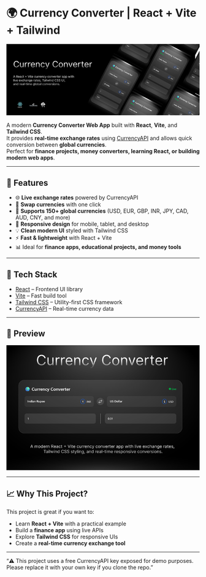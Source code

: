 # 🌍 Currency Converter | React + Vite + Tailwind

![Currency Converter Mobile Screenshot](docs/mobile.png)

A modern **Currency Converter Web App** built with **React**, **Vite**, and **Tailwind CSS**.  
It provides **real-time exchange rates** using [CurrencyAPI](https://currencyapi.com/) and allows quick conversion between **global currencies**.  
Perfect for **finance projects, money converters, learning React, or building modern web apps**.

---

## 🚀 Features

- 🌐 **Live exchange rates** powered by CurrencyAPI  
- 🔁 **Swap currencies** with one click  
- 💱 **Supports 150+ global currencies** (USD, EUR, GBP, INR, JPY, CAD, AUD, CNY, and more)  
- 📱 **Responsive design** for mobile, tablet, and desktop  
- 💡 **Clean modern UI** styled with Tailwind CSS  
- ⚡ **Fast & lightweight** with React + Vite  
- 📊 Ideal for **finance apps, educational projects, and money tools**  

---

## 🔧 Tech Stack

- [React](https://reactjs.org/) – Frontend UI library  
- [Vite](https://vitejs.dev/) – Fast build tool  
- [Tailwind CSS](https://tailwindcss.com/) – Utility-first CSS framework  
- [CurrencyAPI](https://currencyapi.com/) – Real-time currency data  

---

## 📸 Preview

![Currency Converter Desktop Screenshot](docs/desktop.png)

---

## 📈 Why This Project?

This project is great if you want to:  
- Learn **React + Vite** with a practical example  
- Build a **finance app** using live APIs  
- Explore **Tailwind CSS** for responsive UIs  
- Create a **real-time currency exchange tool**  

---

“⚠️ This project uses a free CurrencyAPI key exposed for demo purposes. Please replace it with your own key if you clone the repo.”
